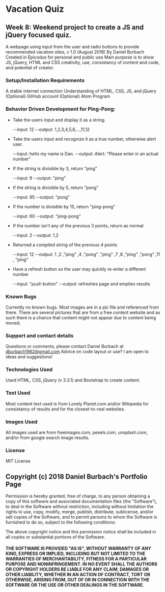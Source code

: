 # Vacation Quiz
## Week 8: Weekend project to create a JS and jQuery focused quiz.

A webpage using input from the user and radio buttons to provide recommended vacation sites, v 1.0 (August 2018)
By Daniel Burbach
Created in Epicodus for personal and public use
Main purpose is to show JS, jQuery, HTML and CSS creativity, use, consistancy of content and code, and potential of creator.

### Setup/Installation Requirements
A stable internet connection
Understanding of HTML, CSS, JS, and jQuery
(Optional) GitHub account
(Optional) Atom Program

### Behavior Driven Development for Ping-Pong:

- Take the users input and display it as a string.

    --input: 12 --output: 1,2,3,4,5,6,...,11,12

- Take the users input and recognize it as a true number, otherwise alert user.

    --input: hello my name is Dan. --output: Alert: "Please enter in an actual number"

- If the string is divisible by 3, return "ping"

    --input: 9 --output: "ping"

- If the string is divisible by 5, return "pong"

    --input: 95 --output: "pong"

- If the number is divisible by 15, return "ping-pong"

    --input: 60 --output: "ping-pong"

- If the number isn't any of the previous 3 points, return as normal

    --input: 2  --output: 1,2

- Returned a compiled string of the previous 4 points

    --input: 12  --output: 1 ,2 ,"ping" ,4 ,"pong" ,"ping" ,7 ,8 ,"ping" ,"pong" ,11 , "ping"

- Have a refresh button so the user may quickly re-enter a different number

    --input: "push button"  --output: refreshes page and empties results

### Known Bugs
Currently no known bugs. Most images are in a pic file and referenced from there. There are several pictures that are from a free content website and as such there is a chance that content might not appear due to content being moved.

### Support and contact details
Questions or comments, please contact Daniel Burbach at dburbach1982@gmail.com Advice on code layout or use? I am open to ideas and suggestions!

### Technologies Used
Used HTML, CSS, jQuery (v 3.3.1)  and Bootstrap to create content.

### Text Used
Most content text used is from Lonely Planet.com and/or Wikipedia for consistancy of results and for the closest-to-real websites.

### Images Used
All images used are from freeimages.com, pexels.com, unsplash.com, and/or from google search image results.

### License
MIT License

## Copyright (c) 2018 Daniel Burbach's Portfolio Page

Permission is hereby granted, free of charge, to any person obtaining a copy of this software and associated documentation files (the "Software"), to deal in the Software without restriction, including without limitation the rights to use, copy, modify, merge, publish, distribute, sublicense, and/or sell copies of the Software, and to permit persons to whom the Software is furnished to do so, subject to the following conditions:

The above copyright notice and this permission notice shall be included in all copies or substantial portions of the Software.

#### THE SOFTWARE IS PROVIDED "AS IS", WITHOUT WARRANTY OF ANY KIND, EXPRESS OR IMPLIED, INCLUDING BUT NOT LIMITED TO THE WARRANTIES OF MERCHANTABILITY, FITNESS FOR A PARTICULAR PURPOSE AND NONINFRINGEMENT. IN NO EVENT SHALL THE AUTHORS OR COPYRIGHT HOLDERS BE LIABLE FOR ANY CLAIM, DAMAGES OR OTHER LIABILITY, WHETHER IN AN ACTION OF CONTRACT, TORT OR OTHERWISE, ARISING FROM, OUT OF OR IN CONNECTION WITH THE SOFTWARE OR THE USE OR OTHER DEALINGS IN THE SOFTWARE.



